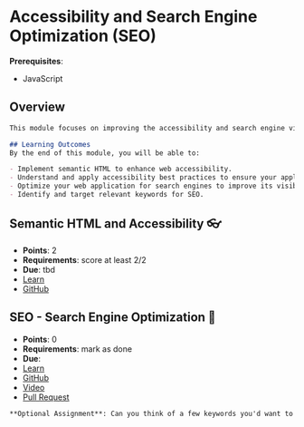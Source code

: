 # Accessibility and Search Engine Optimization (SEO)

**Prerequisites**:
- JavaScript

## Overview
```md
This module focuses on improving the accessibility and search engine visibility of your web applications. You will learn to implement semantic HTML to enhance accessibility and optimize your application for search engines to improve its discoverability.

## Learning Outcomes
By the end of this module, you will be able to:

- Implement semantic HTML to enhance web accessibility.
- Understand and apply accessibility best practices to ensure your application is usable by people with disabilities.
- Optimize your web application for search engines to improve its visibility and ranking.
- Identify and target relevant keywords for SEO.
```

## Semantic HTML and Accessibility 👓
- **Points**: 2
- **Requirements**: score at least 2/2
- **Due**: tbd
- [Learn](https://learn.firstdraft.com/lessons/432-semantic-html-and-accessibility)
- [GitHub](https://github.com/DPI-WE/semantic-html-and-accessibility)

## SEO - Search Engine Optimization 🔎
<!-- TODO: add quiz https://github.com/DPI-WE/search-engine-optimization/issues/2 -->
- **Points**: 0 
- **Requirements**: mark as done
- **Due**:
- [Learn](https://learn.firstdraft.com/lessons/400-search-engine-optimization)
- [GitHub](https://github.com/DPI-WE/search-engine-optimization)
- [Video](https://youtu.be/pO1R2iunoMA)
- [Pull Request](https://github.com/DPI-WE/readit/pull/20/)
```md
**Optional Assignment**: Can you think of a few keywords you'd want to target for your final project?
```

<!-- TODO: lesson keeping a blog on the site -->
<!-- https://github.com/DPI-WE/curriculum/issues/8 -->
